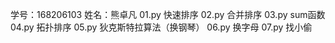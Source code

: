 学号：168206103
姓名：熊卓凡
01.py 快速排序
02.py 合并排序
03.py sum函数
04.py 拓扑排序
05.py 狄克斯特拉算法（换钢琴）
06.py 换字母
07.py 找小偷

